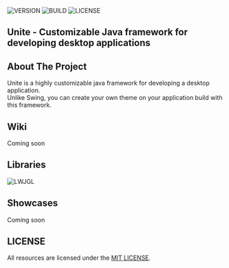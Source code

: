 ![VERSION](https://img.shields.io/badge/version-ALPHA-4287f5?style=for-the-badge)
![BUILD](https://img.shields.io/badge/build-not_yet-purple?style=for-the-badge)
![LICENSE](https://img.shields.io/badge/license-mit-4287f5?style=for-the-badge)

## Unite - Customizable Java framework for developing desktop applications

## About The Project

Unite is a highly customizable java framework for developing a desktop application.  
Unlike Swing, you can create your own theme on your application build with this framework.

## Wiki

Coming soon

## Libraries

![LWJGL](https://img.shields.io/badge/LWJGL-3.34-4287f5?style=for-the-badge)

## Showcases

Coming soon

## LICENSE

All resources are licensed under the [MIT LICENSE](LICENSE).
